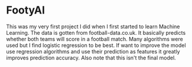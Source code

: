# FootyAI
This was my very first project I did when I first started to learn Machine Learning.
The data is gotten from football-data.co.uk. It basically predicts whether both teams will score in a football match. Many algorithms were used but I find logistic regression to be best.
If want to improve the model use regression algorithms and use their prediction as features it greatly improves prediction accuracy. Also note that this isn't the final model.
